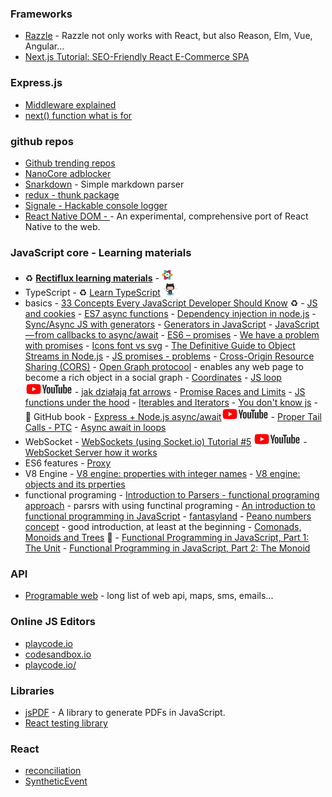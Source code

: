 ### Frameworks

- [Razzle](https://github.com/jaredpalmer/razzle) - Razzle not only works with React, but also Reason, Elm, Vue, Angular...
- [Next.js Tutorial: SEO-Friendly React E-Commerce SPA](https://snipcart.com/blog/react-seo-nextjs-tutorial)

### Express.js

- [Middleware explained](https://stackoverflow.com/questions/35676259/understanding-middleware-and-route-handler-in-express-js)
- [next() function what is for](https://stackoverflow.com/questions/13133071/express-next-function-what-is-it-really-for)

### github repos

- [Github trending repos](https://github.com/vitalets/github-trending-repos)
- [NanoCore adblocker](https://github.com/NanoAdblocker/NanoCore)
- [Snarkdown](https://github.com/developit/snarkdown) - Simple markdown parser
- [redux - thunk package](https://github.com/gaearon/redux-thunk)
- [Signale - Hackable console logger](https://github.com/klauscfhq/signale/blob/master/signale.js)
- [React Native DOM - ](https://github.com/vincentriemer/react-native-dom) - An experimental, comprehensive port of React Native to the web.

### JavaScript core - Learning materials

- :recycle: [**Rectiflux learning materials**](https://www.reactiflux.com/learning/#learning-current-javascript-es6) - <img src="./images/rectiflux.png" width="auto" height="20"/>
- TypeScript - :recycle: [Learn TypeScript](https://github.com/snipcart/learn-typescript) <img src="./images/github.png" width="auto" height="20"/>
- basics - [33 Concepts Every JavaScript Developer Should Know](https://github.com/leonardomso/33-js-concepts#call-stack) :recycle: - [JS and cookies](https://www.quirksmode.org/js/cookies.html) - [ES7 async functions](https://jakearchibald.com/2014/es7-async-functions/) - [Dependency injection in node.js](https://medium.com/@Jeffijoe/dependency-injection-in-node-js-2016-edition-f2a88efdd427) - [Sync/Async JS with generators](http://chrisbuttery.com/articles/synchronous-asynchronous-javascript-with-es6-generators/) - [Generators in JavaScript](https://codeburst.io/generators-in-javascript-1a7f9f884439) - [JavaScript — from callbacks to async/await](https://medium.freecodecamp.org/javascript-from-callbacks-to-async-await-1cc090ddad99) - [ES6 – promises](https://mrzepinski.pl/es6%E2%80%8A-promises.html) - [We have a problem with promises](https://pouchdb.com/2015/05/18/we-have-a-problem-with-promises.html) - [Icons font vs svg](https://css-tricks.com/icon-fonts-vs-svg/) - [The Definitive Guide to Object Streams in Node.js](https://community.risingstack.com/the-definitive-guide-to-object-streams-in-node-js/) - [JS promises - problems](https://pouchdb.com/2015/05/18/we-have-a-problem-with-promises.html) - [Cross-Origin Resource Sharing (CORS)](https://developer.mozilla.org/en-US/docs/Web/HTTP/CORS) - [Open Graph protocool](http://ogp.me/) - enables any web page to become a rich object in a social graph - [Coordinates](https://javascript.info/coordinates) - [JS loop](https://www.youtube.com/watch?feature=player_embedded&v=cCOL7MC4Pl0) <img src="./images/youtube.png" width="auto" height="20"/> - [jak działają fat arrows](http://bedekodzic.pl/function-vs/) - [Promise Races and Limits](https://hackernoon.com/async-await-essentials-for-production-loops-control-flows-limits-23eb40f171bd) - [JS functions under the hood](https://wanago.io/2018/05/28/diving-into-functions-passing-by-reference-is-a-lie/) - [Iterables and Iterators](http://exploringjs.com/es6/ch_iteration.html#sec_overview-iteration) - [You don't know js](https://github.com/getify/You-Dont-Know-JS) - :book: GitHub book - [Express + Node.js async/await](http://www.youtube.com/watch?feature=player_embedded&v=x51Qxg_epQ4)<img src="./images/youtube.png" width="auto" height="20"/> - [Proper Tail Calls - PTC](https://github.com/tc39/proposal-ptc-syntax#syntactic-tail-calls-stc) - [Async await in loops](https://zellwk.com/blog/async-await-in-loops/)
- WebSocket - [WebSockets (using Socket.io) Tutorial #5](https://www.youtube.com/watch?feature=player_embedded&v=FvArk8-qgCk) <img src="./images/youtube.png" width="auto" height="20"/> - [WebSocket Server how it works](https://developer.mozilla.org/en-US/docs/Web/API/WebSockets_API/Writing_WebSocket_servers)
- ES6 features - [Proxy](https://www.atyantik.com/proxy-javascript-es6-feature/)
- V8 Engine - [V8 engine: properties with integer names](https://v8project.blogspot.com/2017/09/elements-kinds-in-v8.html) - [V8 engine: objects and its prperties](https://v8project.blogspot.com/2017/08/fast-properties.html)
- functional programing - [Introduction to Parsers - functional programing approach](https://medium.com/@chetcorcos/introduction-to-parsers-644d1b5d7f3d) - parsrs with using functinal programing - [An introduction to functional programming in JavaScript](https://opensource.com/article/17/6/functional-javascript) - [fantasyland](https://medium.com/javascript-inside/slaying-a-ui-antipattern-in-fantasyland-907cbc322d2a) - [Peano numbers concept](http://www.tomharding.me/) - good introduction, at least at the beginning - [Comonads, Monoids and Trees](https://joneshf.github.io/programming/2015/12/31/Comonads-Monoids-and-Trees.html) :book: - [Functional Programming in JavaScript, Part 1: The Unit](https://marmelab.com/blog/2018/03/14/functional-programming-1-unit-of-code.html) - [Functional Programming in JavaScript, Part 2: The Monoid](https://marmelab.com/blog/2018/04/18/functional-programming-2-monoid.html)

### API

- [Programable web](https://www.programmableweb.com/category-api) - long list of web api, maps, sms, emails...

### Online JS Editors

- [playcode.io](https://playcode.io/132833?tabs=console&script.js&output)
- [codesandbox.io](https://codesandbox.io)
- [playcode.io/](http://playcode.io/)

### Libraries

- [jsPDF](https://github.com/MrRio/jsPDF) - A library to generate PDFs in JavaScript.
- [React testing library](https://typeofweb.com/tdd-react-testing-library/)

### React

- [reconciliation](https://github.com/facebook/react/issues/11527#issuecomment-360199710)
- [SyntheticEvent](https://pl.reactjs.org/docs/events.html)
